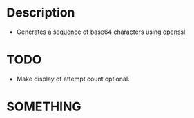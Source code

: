 # Description
- Generates a sequence of base64 characters using openssl.

# TODO
- Make display of attempt count optional.

# SOMETHING
